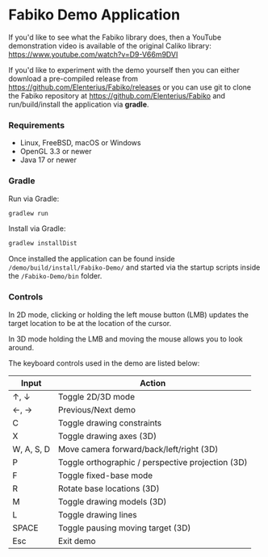 # Fabiko Demo Application

If you'd like to see what the Fabiko library does, then a YouTube demonstration video is available of the original
Caliko library:
https://www.youtube.com/watch?v=D9-V66m9DVI

If you'd like to experiment with the demo yourself then you can either download a pre-compiled release
from https://github.com/Elenterius/Fabiko/releases or you can use git to clone the Fabiko repository
at https://github.com/Elenterius/Fabiko and run/build/install the application via **gradle**.

### Requirements

- Linux, FreeBSD, macOS or Windows
- OpenGL 3.3 or newer
- Java 17 or newer

### Gradle

Run via Gradle:

```gradle
gradlew run
```

Install via Gradle:

```gradle
gradlew installDist
```

Once installed the application can be found inside `/demo/build/install/Fabiko-Demo/` and started via the startup
scripts inside the `/Fabiko-Demo/bin` folder.

### Controls

In 2D mode, clicking or holding the left mouse button (LMB) updates the target location to be at the location of the
cursor.

In 3D mode holding the LMB and moving the mouse allows you to look around.

The keyboard controls used in the demo are listed below:

| Input      | Action                                            |
|------------|---------------------------------------------------|
| ↑, ↓       | Toggle 2D/3D mode                                 |
| ←, →       | Previous/Next demo                                |
| C          | Toggle drawing constraints                        |
| X          | Toggle drawing axes (3D)                          |
| W, A, S, D | Move camera forward/back/left/right (3D)          |
| P          | Toggle orthographic / perspective projection (3D) |
| F          | Toggle fixed-base mode                            |
| R          | Rotate base locations (3D)                        |
| M          | Toggle drawing models (3D)                        |
| L          | Toggle drawing lines                              |
| SPACE      | Toggle pausing moving target (3D)                 |
| Esc        | Exit demo                                         |
